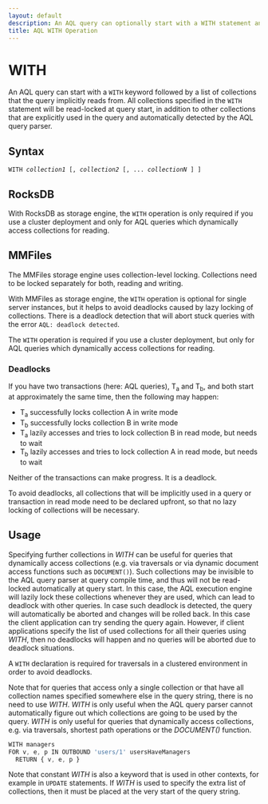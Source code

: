 ```yaml
---
layout: default
description: An AQL query can optionally start with a WITH statement and the list of collections used by the query
title: AQL WITH Operation
---
```

WITH
====

An AQL query can start with a `WITH` keyword followed by a list of collections
that the query implicitly reads from. All collections specified in the `WITH`
statement will be read-locked at query start, in addition to other collections
that are explicitly used in the query and automatically detected by the AQL
query parser.

Syntax
------

<pre><code>WITH <em>collection1</em> [, <em>collection2</em> [, ... <em>collectionN</em> ] ]</code></pre>

RocksDB
-------

With RocksDB as storage engine, the `WITH` operation is only required if you
use a cluster deployment and only for AQL queries which dynamically access
collections for reading.

MMFiles
-------

The MMFiles storage engine uses collection-level locking. Collections need to
be locked separately for both, reading and writing.

With MMFiles as storage engine, the `WITH` operation is optional for single
server instances, but it helps to avoid deadlocks caused by lazy locking of
collections. There is a deadlock detection that will abort stuck queries with
the error `AQL: deadlock detected`.

The `WITH` operation is required if you use a cluster deployment, but only for
AQL queries which dynamically access collections for reading.

### Deadlocks

If you have two transactions (here: AQL queries), T<sub>a</sub> and
T<sub>b</sub>, and both start at approximately the same time, then the
following may happen:

- T<sub>a</sub> successfully locks collection A in write mode
- T<sub>b</sub> successfully locks collection B in write mode
- T<sub>a</sub> lazily accesses and tries to lock collection B in read mode,
  but needs to wait
- T<sub>b</sub> lazily accesses and tries to lock collection A in read mode,
  but needs to wait

Neither of the transactions can make progress. It is a deadlock.

To avoid deadlocks, all collections that will be implicitly used in a query or
transaction in read mode need to be declared upfront, so that no lazy locking
of collections will be necessary.

Usage
-----

Specifying further collections in *WITH* can be useful for queries that 
dynamically access collections (e.g. via traversals or via dynamic 
document access functions such as `DOCUMENT()`). Such collections may be 
invisible to the AQL query parser at query compile time, and thus will not
be read-locked automatically at query start. In this case, the AQL execution 
engine will lazily lock these collections whenever they are used, which can 
lead to deadlock with other queries. In case such deadlock is detected, the 
query will automatically be aborted and changes will be rolled back. In this
case the client application can try sending the query again.
However, if client applications specify the list of used collections for all
their queries using *WITH*, then no deadlocks will happen and no queries will
be aborted due to deadlock situations.

A `WITH` declaration is required for traversals in a clustered environment in
order to avoid deadlocks.

Note that for queries that access only a single collection or that have all
collection names specified somewhere else in the query string, there is no
need to use *WITH*. *WITH* is only useful when the AQL query parser cannot
automatically figure out which collections are going to be used by the query.
*WITH* is only useful for queries that dynamically access collections, e.g.
via traversals, shortest path operations or the *DOCUMENT()* function.

```js
WITH managers
FOR v, e, p IN OUTBOUND 'users/1' usersHaveManagers
  RETURN { v, e, p }
```

Note that constant *WITH* is also a keyword that is used in other contexts,
for example in `UPDATE` statements. If *WITH* is used to specify the extra
list of collections, then it must be placed at the very start of the query
string.
